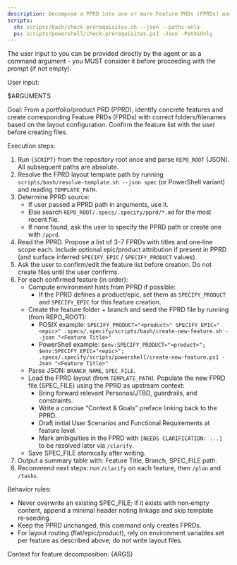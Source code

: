 ```yaml
---
description: Decompose a PPRD into one or more Feature PRDs (FPRDs) and create feature folders using the repository’s declarative layout.
scripts:
  sh: scripts/bash/check-prerequisites.sh --json --paths-only
  ps: scripts/powershell/check-prerequisites.ps1 -Json -PathsOnly
---
```


The user input to you can be provided directly by the agent or as a command argument - you MUST consider it before proceeding with the prompt (if not empty).

User input:

$ARGUMENTS

Goal: From a portfolio/product PRD (PPRD), identify concrete features and create corresponding Feature PRDs (FPRDs) with correct folders/filenames based on the layout configuration. Confirm the feature list with the user before creating files.

Execution steps:

1) Run `{SCRIPT}` from the repository root once and parse `REPO_ROOT` (JSON). All subsequent paths are absolute.
2) Resolve the FPRD layout template path by running `scripts/bash/resolve-template.sh --json spec` (or PowerShell variant) and reading `TEMPLATE_PATH`.
3) Determine PPRD source:
   - If user passed a PPRD path in arguments, use it.
   - Else search `REPO_ROOT/.specs/.specify/pprd/*.md` for the most recent file.
   - If none found, ask the user to specify the PPRD path or create one with `/pprd`.
4) Read the PPRD. Propose a list of 3–7 FPRDs with titles and one‑line scope each. Include optional epic/product attribution if present in PPRD (and surface inferred `SPECIFY_EPIC` / `SPECIFY_PRODUCT` values).
5) Ask the user to confirm/edit the feature list before creation. Do not create files until the user confirms.
6) For each confirmed feature (in order):
   - Compute environment hints from PPRD if possible:
     * If the PPRD defines a product/epic, set them as `SPECIFY_PRODUCT` and `SPECIFY_EPIC` for this feature creation.
   - Create the feature folder + branch and seed the FPRD file by running (from REPO_ROOT):
     - POSIX example: `SPECIFY_PRODUCT="<product>" SPECIFY_EPIC="<epic>" .specs/.specify/scripts/bash/create-new-feature.sh --json "<Feature Title>"`
     - PowerShell example: `$env:SPECIFY_PRODUCT="<product>"; $env:SPECIFY_EPIC="<epic>"; .specs/.specify/scripts/powershell/create-new-feature.ps1 -Json "<Feature Title>"`
   - Parse JSON: `BRANCH_NAME`, `SPEC_FILE`.
   - Load the FPRD layout (from `TEMPLATE_PATH`). Populate the new FPRD file (SPEC_FILE) using the PPRD as upstream context:
     * Bring forward relevant Personas/JTBD, guardrails, and constraints.
     * Write a concise “Context & Goals” preface linking back to the PPRD.
     * Draft initial User Scenarios and Functional Requirements at feature level.
     * Mark ambiguities in the FPRD with `[NEEDS CLARIFICATION: ...]` to be resolved later via `/clarify`.
   - Save SPEC_FILE atomically after writing.
7) Output a summary table with: Feature Title, Branch, SPEC_FILE path.
8) Recommend next steps: run `/clarify` on each feature, then `/plan` and `/tasks`.

Behavior rules:
- Never overwrite an existing SPEC_FILE; if it exists with non‑empty content, append a minimal header noting linkage and skip template re‑seeding.
- Keep the PPRD unchanged; this command only creates FPRDs.
- For layout routing (flat/epic/product), rely on environment variables set per feature as described above; do not write layout files.

Context for feature decomposition: {ARGS}

